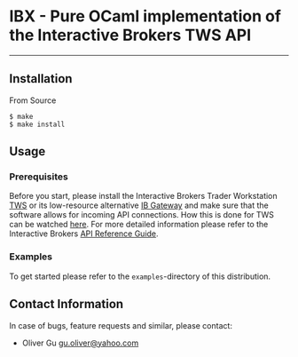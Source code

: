 IBX - Pure OCaml implementation of the Interactive Brokers TWS API
==================================================================

---------------------------------------------------------------------------

Installation
------------

From Source

    $ make
    $ make install

Usage
-----

### Prerequisites

Before you start, please install the Interactive Brokers Trader Workstation
[TWS](http://www.interactivebrokers.com/en/p.php?f=tws) or its low-resource alternative
[IB Gateway](http://www.interactivebrokers.com/en/p.php?f=programInterface&ib_entity=llc)
and make sure that the software allows for incoming API connections. How this is
done for TWS can be watched [here](http://www.youtube.com/watch?v=53tmypRq5wI).
For more detailed information please refer to the Interactive Brokers
[API Reference Guide](http://www.interactivebrokers.com/en/software/api/api.htm).

### Examples

To get started please refer to the `examples`-directory of this distribution.


Contact Information
-------------------

In case of bugs, feature requests and similar, please contact:

  * Oliver Gu <gu.oliver@yahoo.com>
